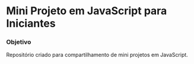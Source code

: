 # Mini Projeto em JavaScript para Iniciantes #

### Objetivo ###
Repositório criado para compartilhamento de mini projetos em JavaScript.